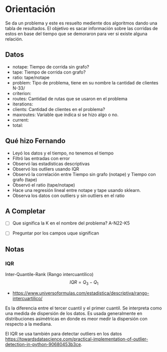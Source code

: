 # Orientación

Se da un problema y este es resuelto mediente dos algoritmos dando una tabla de resultados. El objetivo es sacar información sobre las corridas de estos en base del tiempo que se demoraron para ver si existe alguna relación.

## Datos

- notape: Tiempo de corrida sin grafo?
- tape: Tiempo de corrida con grafo?
- ratio: tape/notape
- problem: Tipo de problema, tiene en su nombre la cantidad de clientes N-33/
- criterion:
- routes: Cantidad de rutas que se usaron en el problema
- iterations:
- clients: Cantidad de clientes en el problema?
- maxroutes: Variable que indica si se hizo algo o no.
- current:
- total:

## Qué hizo Fernando

- Leyó los datos y el tiempo, no tenemos el tiempo
- Filtró las entradas con error
- Observó las estadísticas descriptivas
- Observó los outliers usando IQR
- Observó la correlación entre Tiempo sin grafo (notape) y Tiempo con grafo (tape)
- Observó el ratio (tape/notape)
- Hace una regresión lineal entre notape y tape usando sklearn.
- Observa los datos con outliers y sin outliers en el ratio

## A Completar

- [ ] Que significa la K en el nombre del problema? A-N22-K5
- [ ] Preguntar por los campos uque significan


## Notas

### IQR

Inter-Quantile-Rank (Rango intercuantílico)
$$
IQR = Q_3 - Q_1
$$

- <https://www.universoformulas.com/estadistica/descriptiva/rango-intercuartilico/>

Es la diferencia entre el tercer cuantil y el primer cuantil. Se interpreta como una medida de dispersión de los datos. Es usada generalmente en distribuciones asimétricas en donde es meor medir la dispersión con respecto a la mediana.

El IQR se usa también para detectar outliers en los datos <https://towardsdatascience.com/practical-implementation-of-outlier-detection-in-python-90680453b3ce>.
